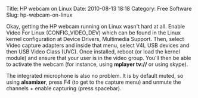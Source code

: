 Title: HP webcam on Linux
Date: 2010-08-13 18:18
Category: Free Software
Slug: hp-webcam-on-linux

Okay, getting the HP webcam running on Linux wasn't hard at all. Enable
Video For Linux (CONFIG\_VIDEO\_DEV) which can be found in the Linux
kernel configuration at Device Drivers, Multimedia Support. Then, select
Video capture adapters and inside that menu, select V4L USB devices and
then USB Video Class (UVC). Once installed, reboot (or load the kernel
module) and ensure that your user is in the video group. You'll then be
able to activate the webcam (for instance, using **mplayer tv://** or
using skype).

The integrated microphone is also no problem. It is by default muted, so
using **alsamixer**, press F4 (to get to the capture menu) and unmute
the channels + enable capturing (press spacebar).
